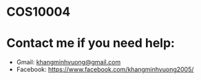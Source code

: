 # COS10004
# Contact me if you need help:
- Gmail: khangminhvuong@gmail.com
- Facebook: https://www.facebook.com/khangminhvuong2005/
